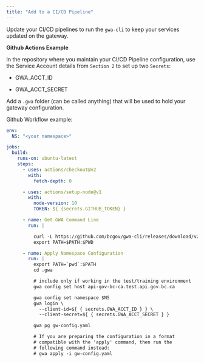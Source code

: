 ```yaml
---
title: "Add to a CI/CD Pipeline"
---
```


Update your CI/CD pipelines to run the `gwa-cli` to keep your services updated on the gateway.

**Github Actions Example**

In the repository where you maintain your CI/CD Pipeline configuration, use the Service Account details from `Section 2` to set up two `Secrets`:

- GWA_ACCT_ID

- GWA_ACCT_SECRET

Add a `.gwa` folder (can be called anything) that will be used to hold your gateway configuration.

Github Workflow example:

```yaml
env:
  NS: "<your namespace>"

jobs:
  build:
    runs-on: ubuntu-latest
    steps:
      - uses: actions/checkout@v2
        with:
          fetch-depth: 0

      - uses: actions/setup-node@v1
        with:
          node-version: 10
          TOKEN: ${ {secrets.GITHUB_TOKEN} }

      - name: Get GWA Command Line
        run: |

          curl -L https://github.com/bcgov/gwa-cli/releases/download/v2.0.4/gwa_Linux_x86_64.tgz | tar -zxf -
          export PATH=$PATH:$PWD

      - name: Apply Namespace Configuration
        run: |
          export PATH=`pwd`:$PATH
          cd .gwa

          # include only if working in the test/training environment
          gwa config set host api-gov-bc-ca.test.api.gov.bc.ca

          gwa config set namespace $NS
          gwa login \
            --client-id=${ { secrets.GWA_ACCT_ID } } \
            --client-secret=${ { secrets.GWA_ACCT_SECRET } }

          gwa pg gw-config.yaml

          # If you are preparing the configuration in a format
          # compatible with the 'apply' command, then run the
          # following command instead:
          # gwa apply -i gw-config.yaml
```
